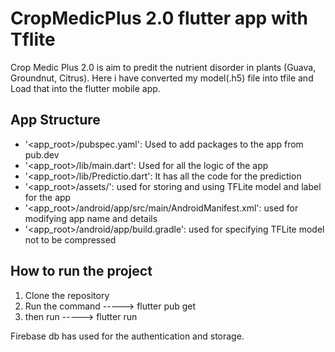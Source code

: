# CropMedicPlus 2.0 flutter app with Tflite
Crop Medic Plus 2.0 is aim to predit the nutrient disorder in plants (Guava, Groundnut, Citrus). Here i have converted my model(.h5) file into tfile and Load that into the flutter mobile app.


## App Structure

- '<app_root>/pubspec.yaml': Used to add packages to the app from pub.dev
- '<app_root>/lib/main.dart': Used for all the logic of the app
- '<app_root>/lib/Predictio.dart': It has all the code for the prediction
- '<app_root>/assets/': used for storing and using TFLite model and label for the app
- '<app_root>/android/app/src/main/AndroidManifest.xml': used for modifying app name and details
- '<app_root>/android/app/build.gradle': used for specifying TFLite model not to be compressed


## How to run the project

1. Clone the repository
2. Run the command -----> flutter pub get
3. then run -----> flutter run 

Firebase db has used for the authentication and storage.

